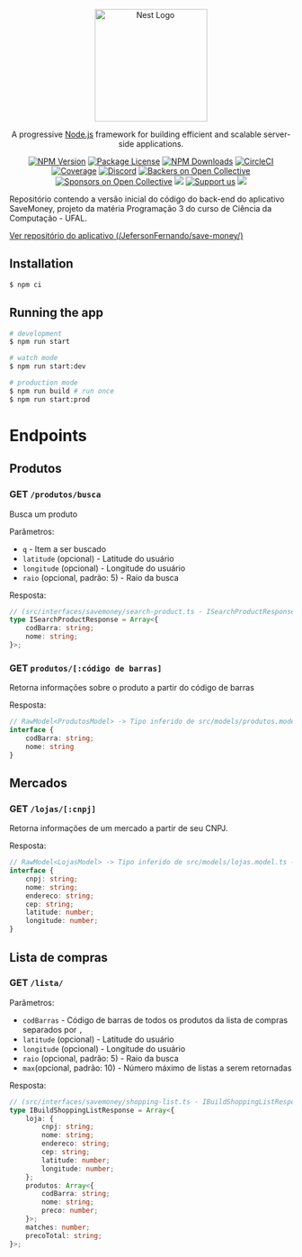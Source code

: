 <p align="center">
  <a href="http://nestjs.com/" target="blank"><img src="https://nestjs.com/img/logo-small.svg" width="200" alt="Nest Logo" /></a>
</p>

[circleci-image]: https://img.shields.io/circleci/build/github/nestjs/nest/master?token=abc123def456
[circleci-url]: https://circleci.com/gh/nestjs/nest

  <p align="center">A progressive <a href="http://nodejs.org" target="_blank">Node.js</a> framework for building efficient and scalable server-side applications.</p>
    <p align="center">
<a href="https://www.npmjs.com/~nestjscore" target="_blank"><img src="https://img.shields.io/npm/v/@nestjs/core.svg" alt="NPM Version" /></a>
<a href="https://www.npmjs.com/~nestjscore" target="_blank"><img src="https://img.shields.io/npm/l/@nestjs/core.svg" alt="Package License" /></a>
<a href="https://www.npmjs.com/~nestjscore" target="_blank"><img src="https://img.shields.io/npm/dm/@nestjs/common.svg" alt="NPM Downloads" /></a>
<a href="https://circleci.com/gh/nestjs/nest" target="_blank"><img src="https://img.shields.io/circleci/build/github/nestjs/nest/master" alt="CircleCI" /></a>
<a href="https://coveralls.io/github/nestjs/nest?branch=master" target="_blank"><img src="https://coveralls.io/repos/github/nestjs/nest/badge.svg?branch=master#9" alt="Coverage" /></a>
<a href="https://discord.gg/G7Qnnhy" target="_blank"><img src="https://img.shields.io/badge/discord-online-brightgreen.svg" alt="Discord"/></a>
<a href="https://opencollective.com/nest#backer" target="_blank"><img src="https://opencollective.com/nest/backers/badge.svg" alt="Backers on Open Collective" /></a>
<a href="https://opencollective.com/nest#sponsor" target="_blank"><img src="https://opencollective.com/nest/sponsors/badge.svg" alt="Sponsors on Open Collective" /></a>
  <a href="https://paypal.me/kamilmysliwiec" target="_blank"><img src="https://img.shields.io/badge/Donate-PayPal-ff3f59.svg"/></a>
    <a href="https://opencollective.com/nest#sponsor"  target="_blank"><img src="https://img.shields.io/badge/Support%20us-Open%20Collective-41B883.svg" alt="Support us"></a>
  <a href="https://twitter.com/nestframework" target="_blank"><img src="https://img.shields.io/twitter/follow/nestframework.svg?style=social&label=Follow"></a>
</p>
  <!--[![Backers on Open Collective](https://opencollective.com/nest/backers/badge.svg)](https://opencollective.com/nest#backer)
  [![Sponsors on Open Collective](https://opencollective.com/nest/sponsors/badge.svg)](https://opencollective.com/nest#sponsor)-->

Repositório contendo a versão inicial do código do back-end do aplicativo SaveMoney, projeto da matéria Programação 3 do curso de Ciência da Computação - UFAL.

[Ver repositório do aplicativo (/JefersonFernando/save-money/)](https://github.com/JefersonFernando/save-money/)

## Installation

```bash
$ npm ci
```

## Running the app

```bash
# development
$ npm run start

# watch mode
$ npm run start:dev

# production mode
$ npm run build # run once
$ npm run start:prod
```

# Endpoints

## Produtos

### GET `/produtos/busca`

Busca um produto

Parâmetros:

-   `q` - Item a ser buscado
-   `latitude` (opcional) - Latitude do usuário
-   `longitude` (opcional) - Longitude do usuário
-   `raio` (opcional, padrão: 5) - Raio da busca

Resposta:

```typescript
// (src/interfaces/savemoney/search-product.ts - ISearchProductResponse)
type ISearchProductResponse = Array<{
    codBarra: string;
    nome: string;
}>;
```

### GET `produtos/[:código de barras]`

Retorna informações sobre o produto a partir do código de barras

Resposta:

```typescript
// RawModel<ProdutosModel> -> Tipo inferido de src/models/produtos.model.ts - ProdutosModel
interface {
    codBarra: string;
    nome: string
}
```

## Mercados

### GET `/lojas/[:cnpj]`

Retorna informações de um mercado a partir de seu CNPJ.

Resposta:

```typescript
// RawModel<LojasModel> -> Tipo inferido de src/models/lojas.model.ts - LojasModel
interface {
    cnpj: string;
    nome: string;
    endereco: string;
    cep: string;
    latitude: number;
    longitude: number;
}
```

## Lista de compras

### GET `/lista/`

Parâmetros:

-   `codBarras` - Código de barras de todos os produtos da lista de compras separados por `,`
-   `latitude` (opcional) - Latitude do usuário
-   `longitude` (opcional) - Longitude do usuário
-   `raio` (opcional, padrão: 5) - Raio da busca
-   `max`(opcional, padrão: 10) - Número máximo de listas a serem retornadas

Resposta:

```typescript
// (src/interfaces/savemoney/shopping-list.ts - IBuildShoppingListResponse)
type IBuildShoppingListResponse = Array<{
    loja: {
        cnpj: string;
        nome: string;
        endereco: string;
        cep: string;
        latitude: number;
        longitude: number;
    };
    produtos: Array<{
        codBarra: string;
        nome: string;
        preco: number;
    }>;
    matches: number;
    precoTotal: string;
}>;
```
